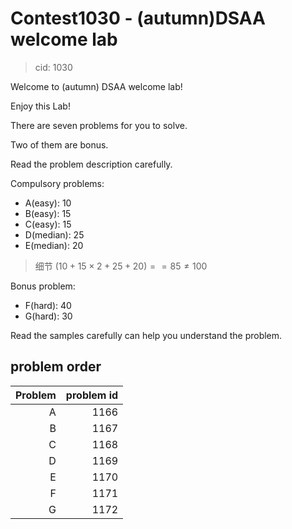 # Contest1030 - (autumn)DSAA welcome lab

> cid: 1030

Welcome to (autumn) DSAA welcome lab!

Enjoy this Lab!

There are seven problems for you to solve.

Two of them are bonus.

Read the problem description carefully.

Compulsory problems:

+ A(easy): 10
+ B(easy): 15
+ C(easy): 15
+ D(median): 25
+ E(median): 20

> 细节 $(10 + 15 \times 2 + 25 + 20) == 85 \neq 100$

Bonus problem:

+ F(hard): 40
+ G(hard): 30

Read the samples carefully can help you understand the problem.

## problem order

| Problem | problem id |
|---:|---:|
| A | 1166 |
| B | 1167 |
| C | 1168 |
| D | 1169 |
| E | 1170 |
| F | 1171 |
| G | 1172 |
